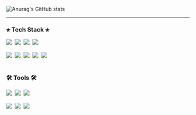 ![Anurag's GitHub stats](https://github-readme-stats.vercel.app/api?username=Yoo&show_icons=true&theme=blueberry)
<hr>
<!--내용 부분-->
<h3 align="left">⭐︎ Tech Stack ⭐︎</h3>
<div align="left">
   <img src="https://img.shields.io/badge/html5-E34F26.svg?style=for-the-badge&logo=html5&logoColor=white" />&nbsp
   <img src="https://img.shields.io/badge/css3-1572B6.svg?style=for-the-badge&logo=css3&logoColor=white" />&nbsp
   <img src="https://img.shields.io/badge/javascript-F7DF1E.svg?style=for-the-badge&logo=javascript&logoColor=20232a" />&nbsp
   <img src="https://img.shields.io/badge/jquery-0769AD.svg?style=for-the-badge&logo=jquery&logoColor=white" />&nbsp
</div>
<br>  
<div align="left">
  <img src="https://img.shields.io/badge/JAVA-FF9E0F?style=for-the-badge&logo=java&logoColor=white" />&nbsp
  <img src="https://img.shields.io/badge/spring-6DB33F?style=for-the-badge&logo=spring&logoColor=white" />&nbsp
  <img src="https://img.shields.io/badge/springboot-6DB33F.svg?style=for-the-badge&logo=springboot&logoColor=white" />&nbsp
  <img src="https://img.shields.io/badge/oracle-F80000?style=for-the-badge&logo=oracle&logoColor=white" />&nbsp
  <img src="https://img.shields.io/badge/apachetomcat-F8DC75?style=for-the-badge&logo=apachetomcat&logoColor=black" />&nbsp
</div>
<br>
<h3 align="left">🛠 Tools 🛠</h3>
<div align="left">
  <img src="https://img.shields.io/badge/git-F05033.svg?style=for-the-badge&logo=git&logoColor=white" />&nbsp
  <img src="https://img.shields.io/badge/github-181717.svg?style=for-the-badge&logo=github&logoColor=white" />&nbsp
  <img src="https://img.shields.io/badge/Notion-F3F3F3.svg?style=for-the-badge&logo=notion&logoColor=black" />&nbsp
</div>
<br>
<div align="left">
  <img src="https://img.shields.io/badge/intellij-black.svg?style=for-the-badge&logo=intellijidea&logoColor=white" />&nbsp
  <img src="https://img.shields.io/badge/eclipse-2C2255.svg?style=for-the-badge&logo=eclipseide&logoColor=F37726" />&nbsp
  <img src="https://img.shields.io/badge/VSCode-2C2C32.svg?style=for-the-badge&logo=visual-studio-code&logoColor=22ABF3" />&nbsp
</div>
